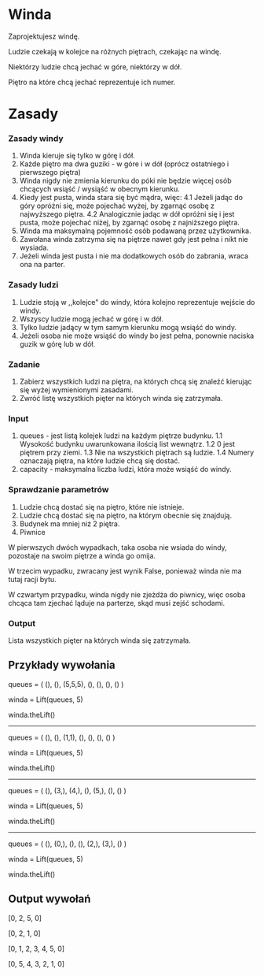 # Winda

Zaprojektujesz windę.

Ludzie czekają w kolejce na różnych piętrach, czekając na windę.

Niektórzy ludzie chcą jechać w góre, niektórzy w dół.

Piętro na które chcą jechać reprezentuje ich numer.

# Zasady
### Zasady windy
1. Winda kieruje się tylko w górę i dół.
2. Każde piętro ma dwa guziki - w góre i w dół (oprócz ostatniego i pierwszego piętra)
3. Winda nigdy nie zmienia kierunku do póki nie będzie więcej osób chcących wsiąść / wysiąść w obecnym kierunku.
4. Kiedy jest pusta, winda stara się być mądra, więc:
4.1 Jeżeli jadąc do góry opróżni się, może pojechać wyżej, by zgarnąć osobę z najwyższego piętra.
4.2 Analogicznie jadąc w dół opróżni się i jest pusta, może pojechać niżej, by zgarnąć osobę z najniższego piętra.
5. Winda ma maksymalną pojemność osób podawaną przez użytkownika.
6. Zawołana winda zatrzyma się na piętrze nawet gdy jest pełna i nikt nie wysiada.
7. Jeżeli winda jest pusta i nie ma dodatkowych osób do zabrania, wraca ona na parter.

### Zasady ludzi
1. Ludzie stoją w ,,kolejce" do windy, która kolejno reprezentuje wejście do windy.
2. Wszyscy ludzie mogą jechać w górę i w dół.
3. Tylko ludzie jadący w tym samym kierunku mogą wsiąść do windy.
4. Jeżeli osoba nie może wsiąść do windy bo jest pełna, ponownie naciska guzik w górę lub w dół.

### Zadanie
1. Zabierz wszystkich ludzi na piętra, na których chcą się znaleźć kierując się wyżej wymienionymi zasadami.
2. Zwróć listę wszystkich pięter na których winda się zatrzymała.

### Input
1. queues - jest listą kolejek ludzi na każdym piętrze budynku.
1.1 Wysokość budynku uwarunkowana ilością list wewnątrz.
1.2 0 jest piętrem przy ziemi.
1.3 Nie na wszystkich piętrach są ludzie.
1.4 Numery oznaczają piętra, na które ludzie chcą się dostać.
2. capacity - maksymalna liczba ludzi, która może wsiąść do windy.

### Sprawdzanie parametrów
1. Ludzie chcą dostać się na piętro, które nie istnieje.
2. Ludzie chcą dostać się na piętro, na którym obecnie się znajdują.
3. Budynek ma mniej niż 2 piętra.
4. Piwnice

W pierwszych dwóch wypadkach, taka osoba nie wsiada do windy, pozostaje na swoim piętrze a winda go omija.

W trzecim wypadku, zwracany jest wynik False, ponieważ winda nie ma tutaj racji bytu.

W czwartym przypadku, winda nigdy nie zjeżdża do piwnicy, więc osoba chcąca tam zjechać ląduje na parterze, skąd musi zejść schodami.

### Output
Lista wszystkich pięter na których winda się zatrzymała.

## Przykłady wywołania
queues = ( (),   (),    (5,5,5), (),   (),    (),    () )

winda = Lift(queues, 5)

winda.theLift()

------------
queues = ( (),   (),    (1,1),   (),   (),    (),    () )

winda = Lift(queues, 5)

winda.theLift()

------------
queues = ( (),   (3,),  (4,),    (),   (5,),  (),    () )

winda = Lift(queues, 5)

winda.theLift()

------------
queues = ( (),   (0,),  (),      (),   (2,),  (3,),  () )

winda = Lift(queues, 5)

winda.theLift()

## Output wywołań
[0, 2, 5, 0] 

[0, 2, 1, 0]

[0, 1, 2, 3, 4, 5, 0]

[0, 5, 4, 3, 2, 1, 0]
